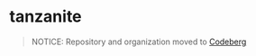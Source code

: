 # tanzanite

> NOTICE: Repository and organization moved to <a href="https://codeberg.org/Tanzanite">Codeberg</a>
